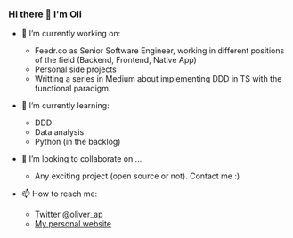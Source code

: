 ### Hi there 👋 I'm Oli


- 🔭 I’m currently working on:
  - Feedr.co as Senior Software Engineer, working in different positions of the field (Backend, Frontend, Native App)
  - Personal side projects
  - Writting a series in Medium about implementing DDD in TS with the functional paradigm.
  
- 🌱 I’m currently learning:
  - DDD
  - Data analysis
  - Python (in the backlog)
  
- 👯 I’m looking to collaborate on ...
  - Any exciting project (open source or not). Contact me :) 
  
- 📫 How to reach me:
  - Twitter @oliver_ap
  - [My personal website](https://oliveralonso.dev/)
  
